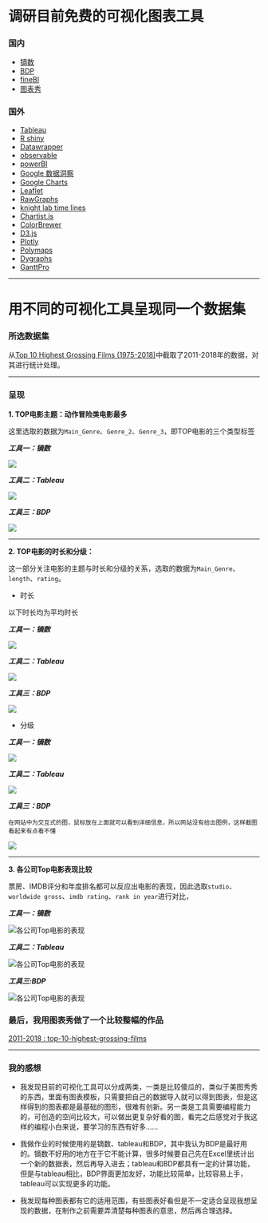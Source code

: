# 调研目前免费的可视化图表工具

### 国内
- [镝数](https://dydata.io/appv2/#/pages/index/home)
- [BDP](https://me.bdp.cn/home.html)
- [fineBI](https://www.finebi.com/)
- [图表秀](https://www.tubiaoxiu.com/index.html)



### 国外

- [Tableau](https://www.tableau.com/)
- [R shiny](http://shiny.rstudio.com/)
- [Datawrapper](https://www.datawrapper.de/)
- [observable](https://observablehq.com)
- [powerBI](https://powerbi.microsoft.com/zh-cn/get-started/)
- [Google 数据洞察](https://developers.google.cn/datastudio?hl=de)
- [Google Charts](http://www.google-chart.com/2013/04/)
- [Leaflet](https://leafletjs.com/)
- [RawGraphs](https://rawgraphs.io/)
- [knight lab time lines](http://timeline.knightlab.com/)
- [Chartist.js](http://gionkunz.github.io/chartist-js/)
- [ColorBrewer](http://colorbrewer2.org/#type=sequential&scheme=BuGn&n=3)
- [D3.js](https://d3js.org/)
- [Plotly](https://plot.ly/python/)
- [Polymaps](http://polymaps.org/)
- [Dygraphs](http://dygraphs.com/)
- [GanttPro](https://ganttpro.com/)




___

# 用不同的可视化工具呈现同一个数据集

### 所选数据集

从[Top 10 Highest Grossing Films (1975-2018)](https://www.kaggle.com/bidyutchanda/top-10-highest-grossing-films-19752018/downloads/top-10-highest-grossing-films-19752018.zip/1)中截取了2011-2018年的数据，对其进行统计处理。

___
### 呈现

**1. TOP电影主题：动作冒险类电影最多**


这里选取的数据为`Main_Genre`、`Genre_2`、`Genre_3`，即TOP电影的三个类型标签

***工具一：镝数***

![](https://github.com/starlee1998/homework/blob/master/top%E7%94%B5%E5%BD%B1%E4%B8%BB%E9%A2%98.png)

***工具二：Tableau***

![](https://github.com/starlee1998/homework/blob/master/%E4%B8%89%E4%B8%AA%E4%B8%BB%E8%A6%81%E6%A0%87%E7%AD%BE%E5%88%86%E5%B8%83%E6%83%85%E5%86%B52.png)

***工具三：BDP***

![](https://github.com/starlee1998/homework/blob/master/top%E7%94%B5%E5%BD%B1%E4%B8%BB%E9%A2%983.png)
     
     
    
___
**2. TOP电影的时长和分级：**

这一部分关注电影的主题与时长和分级的关系，选取的数据为`Main_Genre`、`length`、`rating`。

- 时长
   
以下时长均为平均时长
     
***工具一：镝数***

![](https://github.com/starlee1998/homework/blob/master/%E4%B8%BB%E9%A2%98%E4%B8%8E%E6%97%B6%E9%95%BF1.png)

***工具二：Tableau***

![](https://github.com/starlee1998/homework/blob/master/%E4%B8%BB%E9%A2%98%E4%B8%8E%E6%97%B6%E9%95%BF2.png)

***工具三：BDP***

![](https://github.com/starlee1998/homework/blob/master/%E4%B8%BB%E9%A2%98%E4%B8%8E%E6%97%B6%E9%95%BF3.png)
     

- 分级

***工具一：镝数***

![](https://github.com/starlee1998/homework/blob/master/%E4%B8%BB%E9%A2%98%E4%B8%8E%E5%88%86%E7%BA%A71.png)
     
***工具二：Tableau***

![](https://github.com/starlee1998/homework/blob/master/%E4%B8%BB%E9%A2%98%E4%B8%8E%E5%88%86%E7%BA%A72.png)

***工具三：BDP***

`在网站中为交互式的图，鼠标放在上面就可以看到详细信息，所以网站没有给出图例，这样截图看起来有点看不懂`

![](https://github.com/starlee1998/homework/blob/master/%E4%B8%BB%E9%A2%98%E4%B8%8E%E5%88%86%E7%BA%A73.png)
     
     
___     
**3. 各公司Top电影表现比较**

票房、IMDB评分和年度排名都可以反应出电影的表现，因此选取`studio`、`worldwide gross`、`imdb rating`、`rank in year`进行对比，

***工具一：镝数***

![各公司Top电影的表现](https://github.com/starlee1998/homework/blob/master/%E4%B8%89%E9%A1%B9%E5%B9%B3%E5%9D%87%E5%80%BC.png)
     
***工具二：Tableau***

![各公司Top电影的表现](https://github.com/starlee1998/homework/blob/master/%E4%B8%89%E9%A1%B9%E5%B9%B3%E5%9D%87%E5%80%BC%202.png)
     
***工具三:BDP***

![各公司Top电影的表现](https://github.com/starlee1998/homework/blob/master/%E4%B8%89%E9%A1%B9%E5%B9%B3%E5%9D%87%E5%80%BC3.png)
     


### 最后，我用图表秀做了一个比较整幅的作品

[2011-2018 : top-10-highest-grossing-films](https://www.tubiaoxiu.com/p/s/78a5c69652825aaf.html)

___

### 我的感想

- 我发现目前的可视化工具可以分成两类，一类是比较傻瓜的，类似于美图秀秀的东西，里面有图表模板，只需要把自己的数据导入就可以得到图表，但是这样得到的图表都是最基础的图形，很难有创新。另一类是工具需要编程能力的，可创造的空间比较大，可以做出更复杂好看的图，看完之后感觉对于我这样的编程小白来说，要学习的东西有好多……

- 我做作业的时候使用的是镝数、tableau和BDP，其中我认为BDP是最好用的。镝数不好用的地方在于它不能计算，很多时候要自己先在Excel里统计出一个新的数据表，然后再导入进去；tableau和BDP都具有一定的计算功能，但是与tableau相比，BDP界面更加友好，功能比较简单，比较容易上手，tableau可以实现更多的功能。

- 我发现每种图表都有它的适用范围，有些图表好看但是不一定适合呈现我想呈现的数据，在制作之前需要弄清楚每种图表的意思，然后再合理选择。
     
